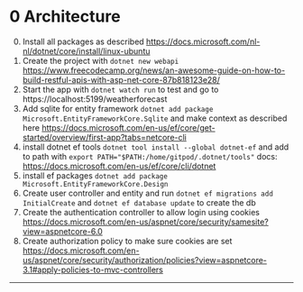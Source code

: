 # 0 Architecture
0. Install all packages as described https://docs.microsoft.com/nl-nl/dotnet/core/install/linux-ubuntu
1. Create the project with `dotnet new webapi` https://www.freecodecamp.org/news/an-awesome-guide-on-how-to-build-restful-apis-with-asp-net-core-87b818123e28/
2. Start the app with `dotnet watch run` to test and go to https://localhost:5199/weatherforecast
3. Add sqlite for entity framework `dotnet add package Microsoft.EntityFrameworkCore.Sqlite` and make context as described here https://docs.microsoft.com/en-us/ef/core/get-started/overview/first-app?tabs=netcore-cli
4. install dotnet ef tools `dotnet tool install --global dotnet-ef` and add to path with `export PATH="$PATH:/home/gitpod/.dotnet/tools"` docs: https://docs.microsoft.com/en-us/ef/core/cli/dotnet
5. install ef packages `dotnet add package Microsoft.EntityFrameworkCore.Design`
6. Create user controller and entity and run `dotnet ef migrations add InitialCreate` and `dotnet ef database update` to create the db
7. Create the authentication controller to allow login using cookies https://docs.microsoft.com/en-us/aspnet/core/security/samesite?view=aspnetcore-6.0
8. Create authorization policy to make sure cookies are set https://docs.microsoft.com/en-us/aspnet/core/security/authorization/policies?view=aspnetcore-3.1#apply-policies-to-mvc-controllers
---
